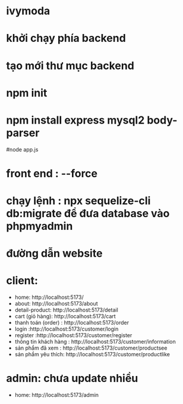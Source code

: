 # ivymoda

# khởi chạy phía backend
# tạo mới thư mục backend
# npm init 
# npm install express mysql2 body-parser
#node app.js

# front end : --force
# chạy lệnh : npx sequelize-cli db:migrate để đưa database vào phpmyadmin

# đường dẫn website

# client:
- home: http://localhost:5173/
- about: http://localhost:5173/about
- detail-product: http://localhost:5173/detail
- cart (giỏ hàng): http://localhost:5173/cart
- thanh toán (order) : http://localhost:5173/order
- login :http://localhost:5173/customer/login
- register :http://localhost:5173/customer/register
- thông tin khách hàng : http://localhost:5173/customer/information
- sản phẩm đã xem : http://localhost:5173/customer/productsee
- sản phẩm yêu thích: http://localhost:5173/customer/productlike

# admin: chưa update nhiều
- home: http://localhost:5173/admin

